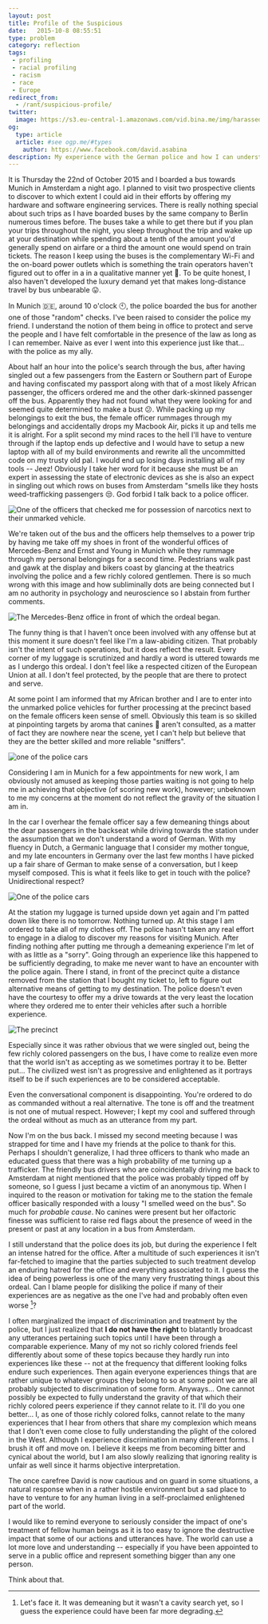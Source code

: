 ```yaml
---
layout: post
title: Profile of the Suspicious
date:   2015-10-8 08:55:51
type: problem
category: reflection
tags:
 - profiling
 - racial profiling
 - racism
 - race
 - Europe
redirect_from:
  - /rant/suspicious-profile/
twitter:
  image: https://s3.eu-central-1.amazonaws.com/vid.bina.me/img/harassed_in_munich/precinct_small.png
og:
  type: article
  article: #see ogp.me/#types
    author: https://www.facebook.com/david.asabina
description: My experience with the German police and how I can understand the hatred that some people have against police forces.
---
```

It is Thursday the 22nd of October 2015 and I boarded a bus towards Munich in 
Amsterdam a night ago. I planned to visit two prospective clients to discover
to which extent I could aid in their efforts by offering my hardware and
software engineering services. There is really nothing special about such trips
as I have boarded buses by the same company to Berlin numerous times before.
The buses take a while to get there but if you plan your trips throughout the
night, you sleep throughout the trip and wake up at your destination while
spending about a tenth of the amount you'd generally spend on airfare or a
third the amount one would spend on train tickets. The reason I keep using the
buses is the complementary Wi-Fi and the on-board power outlets which is
something the train operators haven't figured out to offer in a in a
qualitative manner yet :train:. To be quite honest, I also haven't developed
the luxury demand yet that makes long-distance travel by bus unbearable
:stuck_out_tongue:.

In Munich :de:, around 10 o'clock :clock10:, the police boarded the bus for
another one of those "random" checks. I've been raised to consider the police
my friend. I understand the notion of them being in office to protect and
serve the people and I have felt comfortable in the presence of the law as long
as I can remember. Naive as ever I went into this experience just like that...
with the police as my ally.

About half an hour into the police's search through the bus, after having
singled out a few passengers from the Eastern or Southern part of Europe and
having confiscated my passport along with that of a most likely African
passenger, the officers ordered me and the other dark-skinned passenger off the
bus. Apparently they had not found what they were looking for and seemed quite
determined to make a bust :confused:. While packing up my belongings to exit
the bus, the female officer rummages through my belongings and accidentally
drops my Macbook Air, picks it up and tells me it is alright. For a split
second my mind races to the hell I'll have to venture through if the laptop
ends up defective and I would have to setup a new laptop with all of my build 
environments and rewrite all the uncommitted code on my trusty old pal. I would
end up losing days installing all of my tools -- Jeez! Obviously I take her
word for it because she must be an expert in assessing the state of electronic
devices as she is also an expect in singling out which rows
on buses from Amsterdam "smells like they hosts weed-trafficking passengers
:unamused:. God forbid I talk back to a police officer.

<div class="element img">
  <img src="https://s3.eu-central-1.amazonaws.com/vid.bina.me/img/harassed_in_munich/friend.png" alt="One of the officers that checked me for possession of narcotics next to their unmarked vehicle.">
</div>

We're taken out of the bus and the officers help themselves to a power trip
by having me take off my shoes in front of the wonderful offices of
Mercedes-Benz and Ernst and Young in Munich while they rummage through my
personal belongings for a second time. Pedestrians walk past and gawk at the
display and bikers coast by glancing at the theatrics involving the police and
a few richly colored gentlemen. There is so much wrong with this image and how
subliminally dots are being connected but I am no authority in psychology and
neuroscience so I abstain from further comments.

<div class="element img">
  <img src="https://s3.eu-central-1.amazonaws.com/vid.bina.me/img/harassed_in_munich/office.png" alt="The Mercedes-Benz office in front of which the ordeal began.">
</div>

The funny thing is that I haven't once been involved with any offense but at
this moment it sure doesn't feel like I'm a law-abiding citizen. That probably 
isn't the intent of such operations, but it does reflect the result. Every
corner of my luggage is scrutinized and hardly a word is uttered towards me as
I undergo this ordeal. I don't feel like a respected citizen of the European
Union at all. I don't feel protected, by the people that are there to protect
and serve.

At some point I am informed that my African brother and I are to enter into
the unmarked police vehicles for further processing at the precinct based on
the female officers keen sense of smell. Obviously this team is so skilled at
pinpointing targets by aroma that canines :dog: aren't consulted, as a matter
of fact they are nowhere near the scene, yet I can't help but believe that they
are the better skilled and more reliable "sniffers".

<div class="element img">
  <img src="https://s3.eu-central-1.amazonaws.com/vid.bina.me/img/harassed_in_munich/carone.png" alt="one of the police cars">
</div>

Considering I am in Munich for a few appointments for new work, I am obviously
not amused as keeping those parties waiting is not going to help me in
achieving that objective (of scoring new work), however; unbeknown to me my
concerns at the moment do not reflect the gravity of the situation I am in.

In the car I overhear the female officer say  a few demeaning things about the
dear passengers in the backseat while driving towards the station under the
assumption that we don't understand a word of German. With my fluency in Dutch,
a Germanic language that I consider my mother tongue, and my late encounters in
Germany over the last few months I have picked up a fair share of German to
make sense of a conversation, but I keep myself composed. This is what it feels
like to get in touch with the police? Unidirectional respect?

<div class="element img">
  <img src="https://s3.eu-central-1.amazonaws.com/vid.bina.me/img/harassed_in_munich/cartwo.png" alt="One of the police cars">
</div>

At the station my luggage is turned upside down yet again and I'm patted down
like there is no tomorrow. Nothing turned up. At this stage I am ordered to
take all of my clothes off. The police hasn't taken any real effort to engage
in a dialog to discover my reasons for visiting Munich. After finding nothing
after putting me through a demeaning experience I'm let of with as little as a
"sorry". Going through an experience like this happened to be sufficiently
degrading, to make me never want to have an encounter with the police again.
There I stand, in front of the precinct quite a distance removed from the
station that I bought my ticket to, left to figure out alternative means of
getting to my destination. The police doesn't even have the courtesy to offer
my a drive towards at the very least the location where they ordered me to
enter their vehicles after such a horrible experience.

<div class="element img">
  <img src="https://s3.eu-central-1.amazonaws.com/vid.bina.me/img/harassed_in_munich/precinct.png" alt="The precinct">
</div>

Especially since it was rather obvious that we were singled out, being the few
richly colored passengers on the bus, I have come to realize even more that
the world isn't as accepting as we sometimes portray it to be. Better put...
The civilized west isn't as progressive and enlightened as it portrays itself
to be if such experiences are to be considered acceptable.

Even the conversational component is disappointing. You're ordered to do as
commanded without a real alternative. The tone is off and the treatment is not
one of mutual respect. However; I kept my cool and suffered through the ordeal
without as much as an utterance from my part.

Now I'm on the bus back. I missed my second meeting because I was strapped for
time and I have my friends at the police to thank for this. Perhaps I shouldn't
generalize, I had three officers to thank who made an educated guess that there
was a high probability of me turning up a trafficker. The friendly bus drivers
who are coincidentally driving me back to Amsterdam at night mentioned that the
police was probably tipped off by someone, so I guess I just became a victim of
an anonymous tip. When I inquired to the reason or motivation for taking me to
the station the female officer basically responded with a lousy "I smelled weed
on the bus". So much for _probable cause_. No canines were present but her
olfactoric finesse was sufficient to raise red flags about the presence of weed
in the present or past at any location in a bus from Amsterdam.

I still understand that the police does its job, but during the experience I
felt an intense hatred for the office. After a multitude of such experiences it
isn't far-fetched to imagine that the parties subjected to such treatment develop
an enduring hatred for the office and everything associated to it. I guess the
idea of being powerless is one of the many very frustrating things about this
ordeal. Can I blame people for disliking the police if many of their
experiences are as negative as the one I've had and probably often even worse
[^1]?

I often marginalized the impact of discrimination and treatment by the police,
but I just realized that **I do not have the right** to blatantly broadcast
any utterances pertaining such topics until I have been through a comparable
experience. Many of my not so richly colored friends feel differently about
some of these topics because they hardly run into experiences like these --
not at the frequency that different looking folks endure such experiences. Then
again everyone experiences things that are rather unique to whatever groups
they belong to so at some point we are all probably subjected to discrimination
of some form. Anyways... One cannot possibly be expected to fully understand the
gravity of that which their richly colored peers experience if they cannot
relate to it. I'll do you one better... I, as one of those richly colored folks,
cannot relate to the many experiences that I hear from others that share my
complexion which means that I don't even come close to fully understanding the
plight of the colored in the West. Although I experience discrimination in
many different forms. I brush it off and move on. I believe it keeps me from
becoming bitter and cynical about the world, but I am also slowly realizing
that ignoring reality is unfair as well since it harms objective
interpretation.

The once carefree David is now cautious and on guard in some situations, a
natural response when in a rather hostile environment but a sad place to have
to venture to for any human living in a self-proclaimed enlightened part of the
world.


[^1]: Let's face it. It was demeaning but it wasn't a cavity search yet, so I guess the experience could have been far more degrading.

I would like to remind everyone to seriously consider the impact of one's
treatment of fellow human beings as it is too easy to ignore the destructive
impact that some of our actions and utterances have. The world can use a
lot more love and understanding -- especially if you have been appointed to
serve in a public office and represent something bigger than any one person.

Think about that.
